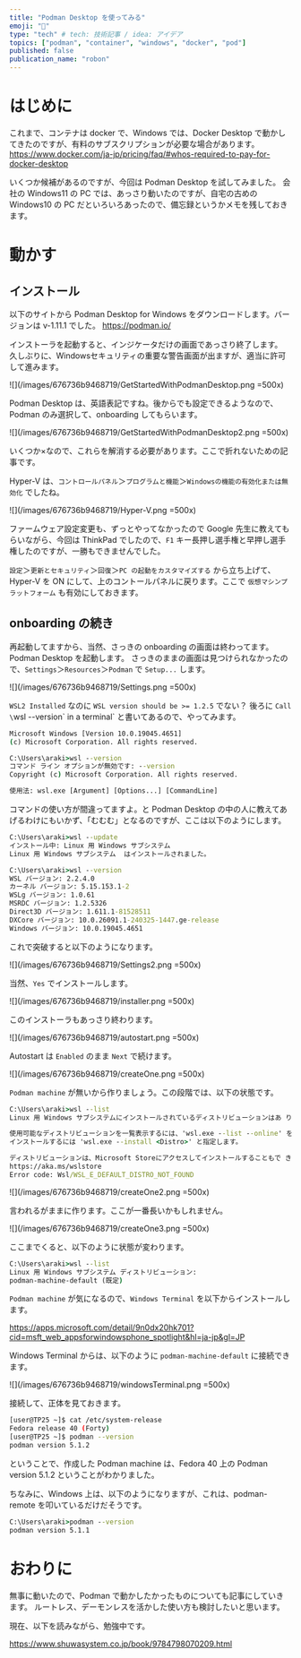 ```yaml
---
title: "Podman Desktop を使ってみる"
emoji: "🦭"
type: "tech" # tech: 技術記事 / idea: アイデア
topics: ["podman", "container", "windows", "docker", "pod"]
published: false
publication_name: "robon"
---
```


# はじめに
これまで、コンテナは docker で、Windows では、Docker Desktop で動かしてきたのですが、有料のサブスクリプションが必要な場合があります。
https://www.docker.com/ja-jp/pricing/faq/#whos-required-to-pay-for-docker-desktop

いくつか候補があるのですが、今回は Podman Desktop を試してみました。
会社の Windows11 の PC では、あっさり動いたのですが、自宅の古めの Windows10 の PC だといろいろあったので、備忘録というかメモを残しておきます。

# 動かす
## インストール
以下のサイトから Podman Desktop for Windows をダウンロードします。バージョンは v-1.11.1 でした。
https://podman.io/

インストーラを起動すると、インジケータだけの画面であっさり終了します。
久しぶりに、Windowsセキュリティの重要な警告画面が出ますが、適当に許可して進みます。

![](/images/676736b9468719/GetStartedWithPodmanDesktop.png =500x)

Podman Desktop は、英語表記ですね。後からでも設定できるようなので、Podman のみ選択して、onboarding してもらいます。

![](/images/676736b9468719/GetStartedWithPodmanDesktop2.png =500x)

いくつか×なので、これらを解消する必要があります。ここで折れないための記事です。

Hyper-V は、`コントロールパネル`＞`プログラムと機能`＞`Windowsの機能の有効化または無効化` でしたね。

![](/images/676736b9468719/Hyper-V.png =500x)

ファームウェア設定変更も、ずっとやってなかったので Google 先生に教えてもらいながら、今回は ThinkPad でしたので、`F1` キー長押し選手権と早押し選手権したのですが、一勝もできませんでした。

`設定`＞`更新とセキュリティ`＞`回復`＞`PC の起動をカスタマイズする` から立ち上げて、Hyper-V を ON にして、上のコントールパネルに戻ります。ここで `仮想マシンプラットフォーム` も有効にしておきます。

## onboarding の続き
再起動してますから、当然、さっきの onboarding の画面は終わってます。Podman Desktop を起動します。
さっきのままの画面は見つけられなかったので、`Settings`＞`Resources`＞`Podman` で `Setup...` します。

![](/images/676736b9468719/Settings.png =500x)

`WSL2 Installed` なのに `WSL version should be >= 1.2.5` でない？
後ろに `Call \`wsl --version\` in a terminal` と書いてあるので、やってみます。

```cmd
Microsoft Windows [Version 10.0.19045.4651]
(c) Microsoft Corporation. All rights reserved.

C:\Users\araki>wsl --version
コマンド ライン オプションが無効です: --version
Copyright (c) Microsoft Corporation. All rights reserved.

使用法: wsl.exe [Argument] [Options...] [CommandLine]
```

コマンドの使い方が間違ってますよ。と Podman Desktop の中の人に教えてあげるわけにもいかず、「むむむ」となるのですが、ここは以下のようにします。

```cmd
C:\Users\araki>wsl --update
インストール中: Linux 用 Windows サブシステム
Linux 用 Windows サブシステム  はインストールされました。

C:\Users\araki>wsl --version
WSL バージョン: 2.2.4.0
カーネル バージョン: 5.15.153.1-2
WSLg バージョン: 1.0.61
MSRDC バージョン: 1.2.5326
Direct3D バージョン: 1.611.1-81528511
DXCore バージョン: 10.0.26091.1-240325-1447.ge-release
Windows バージョン: 10.0.19045.4651
```

これで突破すると以下のようになります。

![](/images/676736b9468719/Settings2.png =500x)

当然、`Yes` でインストールします。

![](/images/676736b9468719/installer.png =500x)

このインストーラもあっさり終わります。

![](/images/676736b9468719/autostart.png =500x)

Autostart は `Enabled` のまま `Next` で続けます。

![](/images/676736b9468719/createOne.png =500x)

`Podman machine` が無いから作りましょう。この段階では、以下の状態です。

```cmd
C:\Users\araki>wsl --list
Linux 用 Windows サブシステムにインストールされているディストリビューションはあ りません。

使用可能なディストリビューションを一覧表示するには、'wsl.exe --list --online' を使用します
インストールするには 'wsl.exe --install <Distro>' と指定します。

ディストリビューションは、Microsoft Storeにアクセスしてインストールすることもで きます:
https://aka.ms/wslstore
Error code: Wsl/WSL_E_DEFAULT_DISTRO_NOT_FOUND
```

![](/images/676736b9468719/createOne2.png =500x)

言われるがままに作ります。ここが一番長いかもしれません。

![](/images/676736b9468719/createOne3.png =500x)

ここまでくると、以下のように状態が変わります。

```cmd
C:\Users\araki>wsl --list
Linux 用 Windows サブシステム ディストリビューション:
podman-machine-default (既定)
```

`Podman machine` が気になるので、`Windows Terminal` を以下からインストールします。

https://apps.microsoft.com/detail/9n0dx20hk701?cid=msft_web_appsforwindowsphone_spotlight&hl=ja-jp&gl=JP

Windows Terminal からは、以下のように `podman-machine-default` に接続できます。

![](/images/676736b9468719/windowsTerminal.png =500x)

接続して、正体を見ておきます。

```bash
[user@TP25 ~]$ cat /etc/system-release
Fedora release 40 (Forty)
[user@TP25 ~]$ podman --version
podman version 5.1.2
```

ということで、作成した Podman machine は、Fedora 40 上の Podman version 5.1.2 ということがわかりました。

ちなみに、Windows 上は、以下のようになりますが、これは、podman-remote を叩いているだけだそうです。

```cmd
C:\Users\araki>podman --version
podman version 5.1.1
```

# おわりに
無事に動いたので、Podman で動かしたかったものについても記事にしていきます。
ルートレス、デーモンレスを活かした使い方も検討したいと思います。

現在、以下を読みながら、勉強中です。

https://www.shuwasystem.co.jp/book/9784798070209.html
